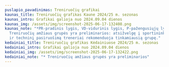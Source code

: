 ```yaml
---
puslapio_pavadinimas: Treniruočių grafikai
kaunas_title: Treniruočių grafikas Kaune 2024/25 m. sezonas
kaunas_intro: Grafikai galioja nuo 2024.09.04 dienos
kaunas_img: /assets/img/screenshot-2025-06-17-132408.png
kaunas_note: "*PR-pradinis lygis, VD-vidurinis lygis, P-pažengusiųjų lygis.
  Treniruočių amžiaus grupės yra preliminarios: atsižvelgę į sportininko fizinį
  ir techninį pasiruošimą treneriai rekomenduoja tinkamiausią grupę."
kedainiai_title: Treniruočių grafikas Kėdainiuose 2024/25 m. sezonas
kedainiai_intro: Grafikai galioja nuo 2024.09.04 dienos
kedainiai_img: /assets/img/screenshot-2025-06-17-132422.png
kedainiai_note: "* Treniruočių amžiaus grupės yra preliminarios"
---
```

